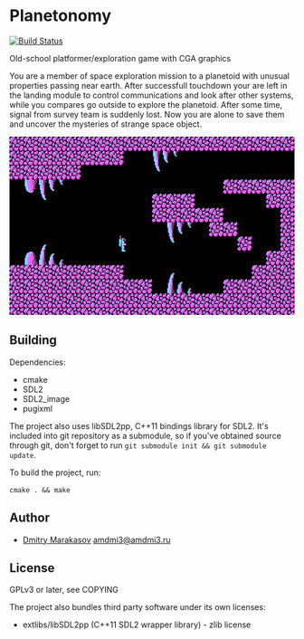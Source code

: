# Planetonomy

[![Build Status](https://travis-ci.org/AMDmi3/planetonomy.svg?branch=master)](https://travis-ci.org/AMDmi3/planetonomy)

Old-school platformer/exploration game with CGA graphics

You are a member of space exploration mission to a planetoid with
unusual properties passing near earth. After successfull touchdown
your are left in the landing module to control communications and
look after other systems, while you compares go outside to explore
the planetoid. After some time, signal from survey team is suddenly
lost. Now you are alone to save them and uncover the mysteries of
strange space object.

![Screenshot](docs/screenshot.png)

## Building

Dependencies:

* cmake
* SDL2
* SDL2_image
* pugixml

The project also uses libSDL2pp, C++11 bindings library for SDL2.
It's included into git repository as a submodule, so if you've
obtained source through git, don't forget to run ```git submodule
init && git submodule update```.

To build the project, run:

```
cmake . && make
```

## Author

* [Dmitry Marakasov](https://github.com/AMDmi3) <amdmi3@amdmi3.ru>

## License

GPLv3 or later, see COPYING

The project also bundles third party software under its own licenses:

* extlibs/libSDL2pp (C++11 SDL2 wrapper library) - zlib license
